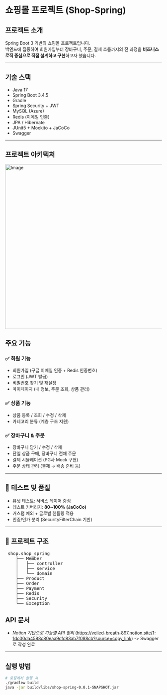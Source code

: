 # 쇼핑몰 프로젝트 (Shop-Spring)

## 프로젝트 소개

Spring Boot 3 기반의 쇼핑몰 프로젝트입니다.  
백엔드에 집중하여 회원가입부터 장바구니, 주문, 결제 흐름까지의 전 과정을 **비즈니스 로직 중심으로 직접 설계하고 구현**하고자 했습니다.

---

## 기술 스택

- Java 17
- Spring Boot 3.4.5
- Gradle
- Spring Security + JWT
- MySQL (Azure)
- Redis (이메일 인증)
- JPA / Hibernate
- JUnit5 + Mockito + JaCoCo
- Swagger

---

## 프로젝트 아키텍처

<img width="893" height="529" alt="Image" src="https://github.com/user-attachments/assets/5617eb88-86a0-4ded-9a98-4532231397dc" />

## 주요 기능

### ✅ 회원 기능
- 회원가입 (구글 이메일 인증 + Redis 인증번호)
- 로그인 (JWT 발급)
- 비밀번호 찾기 및 재설정
- 마이페이지 (내 정보, 주문 조회, 상품 관리)

### ✅ 상품 기능
- 상품 등록 / 조회 / 수정 / 삭제
- 카테고리 분류 (계층 구조 지원)

### ✅ 장바구니 & 주문
- 장바구니 담기 / 수정 / 삭제
- 단일 상품 구매, 장바구니 전체 주문
- 결제 시뮬레이션 (PG사 Mock 구현)
- 주문 상태 관리 (결제 → 배송 준비 등)

---

## 🧪 테스트 및 품질

- 유닛 테스트: 서비스 레이어 중심
- 테스트 커버리지: **80~100% (JaCoCo)**
- 커스텀 예외 + 글로벌 핸들링 적용
- 인증/인가 분리 (SecurityFilterChain 기반)

---

## 📁 프로젝트 구조
<pre> shop.shop_spring
	├── Member 
	│   ├── controller 
	│   ├── service 
	│   └── domain 
	├── Product 
	├── Order 
	├── Payment 
	├── Redis 
	├── Security 
	└── Exception </pre>


## API 문서 

- *Notion 기반으로 기능별 API 정리* 
  (https://veiled-breath-897.notion.site/1-1dc00da4588c80eaa9cfc83ab7f088cb?source=copy_link)
-> Swagger로 작성 완료
---

##  실행 방법

```bash
# 로컬에서 실행 시
./gradlew build
java -jar build/libs/shop-spring-0.0.1-SNAPSHOT.jar
